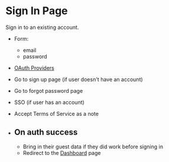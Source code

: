 # Sign In Page
  Sign in to an existing account.
  
  - Form:
    - email 
    - password
  - [OAuth Providers](../README.md#oauth-providers)
  - Go to sign up page (if user doesn't have an account)
  - Go to forgot password page 
  - SSO (if user has an account)
  - Accept Terms of Service as a note
    
  - ## On auth success  
    - Bring in their guest data if they did work before signing in
    - Redirect to the [Dashboard](../../../dashboard/README.md) page  